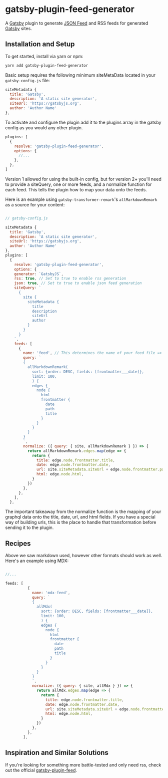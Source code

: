 # gatsby-plugin-feed-generator

A [Gatsby](https://gatsbyjs.org) plugin to generate [JSON Feed](https://jsonfeed.org/) and RSS feeds for generated [Gatsby](https://gatsbyjs.org) sites.

## Installation and Setup

To get started, install via yarn or npm:

```bash
yarn add gatsby-plugin-feed-generator
```

Basic setup requires the following minimum siteMetaData located in your `gatsby-config.js` file:

```js
siteMetadata {
  title: 'Gatsby',
  description: 'A static site generator',
  siteUrl: 'https://gatsbyjs.org',
  author: 'Author Name'
},
```

To activate and configure the plugin add it to the plugins array in the gatsby config as you would any other plugin.

```js
plugins: [
  {
    resolve: 'gatsby-plugin-feed-generator',
    options: {
      //...
    },
  },
]
```

Version 1 allowed for using the built-in config, but for version 2+ you'll need to provide a siteQuery, one or more feeds, and a normalize function for each feed. This tells the plugin how to map your data onto the feeds.

Here is an example using `gatsby-transformer-remark`'s `allMarkdownRemark` as a source for your content:

```javascript

// gatsby-config.js

siteMetadata {
  title: 'Gatsby',
  description: 'A static site generator',
  siteUrl: 'https://gatsbyjs.org',
  author: 'Author Name'
},
plugins: [
  {
    resolve: 'gatsby-plugin-feed-generator',
    options: {
    generator: `GatsbyJS`,
    rss: true, // Set to true to enable rss generation
    json: true, // Set to true to enable json feed generation
    siteQuery: `
      {
        site {
          siteMetadata {
            title
            description
            siteUrl
            author
          }
        }
      }
    `,
    feeds: [
      {
        name: 'feed', // This determines the name of your feed file => feed.json & feed.xml
        query: `
        {
          allMarkdownRemark(
            sort: {order: DESC, fields: [frontmatter___date]},
            limit: 100,
            ) {
            edges {
              node {
                html
                frontmatter {
                  date
                  path
                  title
                }
              }
            }
          }
        }
        `,
        normalize: ({ query: { site, allMarkdownRemark } }) => {
          return allMarkdownRemark.edges.map(edge => {
            return {
              title: edge.node.frontmatter.title,
              date: edge.node.frontmatter.date,
              url: site.siteMetadata.siteUrl + edge.node.frontmatter.path,
              html: edge.node.html,
            }
          })
        },
      },
    ],
  },
```

The important takeaway from the normalize function is the mapping of your graphql data onto the title, date, url, and html fields. If you have a special way of building urls, this is the place to handle that transformation before sending it to the plugin.

## Recipes

Above we saw markdown used, however other formats should work as well. Here's an example using MDX:

```js

//...

feeds: [
          {
            name: 'mdx-feed',
            query: `
            {
              allMdx(
                sort: {order: DESC, fields: [frontmatter___date]},
                limit: 100,
                ) {
                edges {
                  node {
                    html
                    frontmatter {
                      date
                      path
                      title
                    }
                  }
                }
              }
            }
            `,
            normalize: ({ query: { site, allMdx } }) => {
              return allMdx.edges.map(edge => {
                return {
                  title: edge.node.frontmatter.title,
                  date: edge.node.frontmatter.date,
                  url: site.siteMetadata.siteUrl + edge.node.frontmatter.path,
                  html: edge.node.html,
                }
              })
            },
          },
        ],

```

## Inspiration and Similar Solutions

If you're looking for something more battle-tested and only need rss, check out the official [gatsby-plugin-feed](https://www.gatsbyjs.org/packages/gatsby-plugin-feed/).
